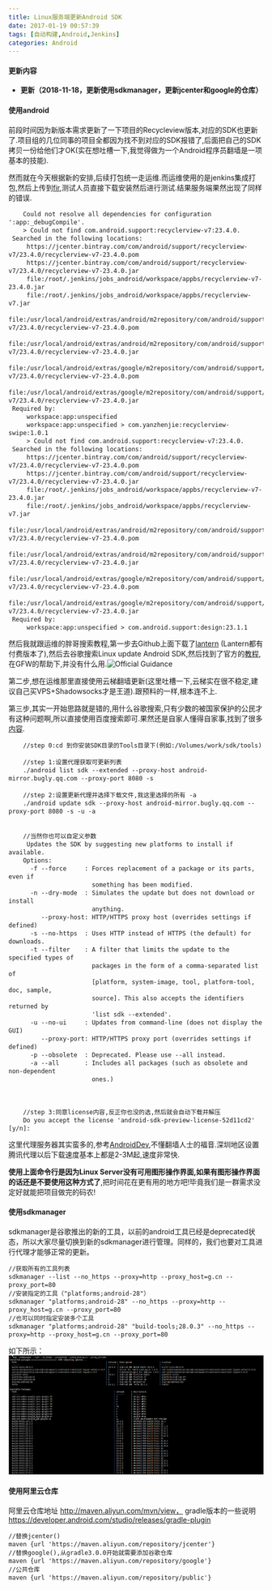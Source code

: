 ```yaml
---
title: Linux服务端更新Android SDK
date: 2017-01-19 00:57:39
tags: [自动构建,Android,Jenkins]
categories: Android
---
```


#### 更新内容

* **更新（2018-11-18，更新使用sdkmanager，更新jcenter和google的仓库）**

#### 使用android

前段时间因为新版本需求更新了一下项目的Recycleview版本,对应的SDK也更新了.项目组的几位同事的项目全都因为找不到对应的SDK报错了,后面把自己的SDK拷贝一份给他们才OK(实在想吐槽一下,我觉得做为一个Android程序员翻墙是一项基本的技能).
<!-- more -->
然而就在今天根据新的安排,后续打包统一走运维.而运维使用的是jenkins集成打包,然后上传到[fir](http://fir.im/),测试人员直接下载安装然后进行测试.结果服务端果然出现了同样的错误.

		
		Could not resolve all dependencies for configuration ':app:_debugCompile'.
		> Could not find com.android.support:recyclerview-v7:23.4.0.
     Searched in the following locations:
         https://jcenter.bintray.com/com/android/support/recyclerview-v7/23.4.0/recyclerview-v7-23.4.0.pom
         https://jcenter.bintray.com/com/android/support/recyclerview-v7/23.4.0/recyclerview-v7-23.4.0.jar
         file:/root/.jenkins/jobs_android/workspace/appbs/recyclerview-v7-23.4.0.jar
         file:/root/.jenkins/jobs_android/workspace/appbs/recyclerview-v7.jar
         file:/usr/local/android/extras/android/m2repository/com/android/support/recyclerview-v7/23.4.0/recyclerview-v7-23.4.0.pom
         file:/usr/local/android/extras/android/m2repository/com/android/support/recyclerview-v7/23.4.0/recyclerview-v7-23.4.0.jar
         file:/usr/local/android/extras/google/m2repository/com/android/support/recyclerview-v7/23.4.0/recyclerview-v7-23.4.0.pom
         file:/usr/local/android/extras/google/m2repository/com/android/support/recyclerview-v7/23.4.0/recyclerview-v7-23.4.0.jar
     Required by:
         workspace:app:unspecified
         workspace:app:unspecified > com.yanzhenjie:recyclerview-swipe:1.0.1
         > Could not find com.android.support:recyclerview-v7:23.4.0.
     Searched in the following locations:
         https://jcenter.bintray.com/com/android/support/recyclerview-v7/23.4.0/recyclerview-v7-23.4.0.pom
         https://jcenter.bintray.com/com/android/support/recyclerview-v7/23.4.0/recyclerview-v7-23.4.0.jar
         file:/root/.jenkins/jobs_android/workspace/appbs/recyclerview-v7-23.4.0.jar
         file:/root/.jenkins/jobs_android/workspace/appbs/recyclerview-v7.jar
         file:/usr/local/android/extras/android/m2repository/com/android/support/recyclerview-v7/23.4.0/recyclerview-v7-23.4.0.pom
         file:/usr/local/android/extras/android/m2repository/com/android/support/recyclerview-v7/23.4.0/recyclerview-v7-23.4.0.jar
         file:/usr/local/android/extras/google/m2repository/com/android/support/recyclerview-v7/23.4.0/recyclerview-v7-23.4.0.pom
         file:/usr/local/android/extras/google/m2repository/com/android/support/recyclerview-v7/23.4.0/recyclerview-v7-23.4.0.jar
     Required by:
         workspace:app:unspecified > com.android.support:design:23.1.1
         
         
然后我就跟运维的胖哥搜索教程,第一步去Github上面下载了[lantern](https://github.com/getlantern/lantern) (Lantern都有付费版本了),然后去谷歌搜索Linux update Android SDK,然后找到了官方的[教程](http://tools.android.com/recent/updatingsdkfromcommand-line),在GFW的帮助下,并没有什么用.![Official Guidance](http://tools.android.com/recent/updatingsdkfromcommand-line/2011-08-19%20tools%20screenshot%20r12%20install%20no-ui%20b.png?attredirects=0)

第二步,想在运维那里直接使用云梯翻墙更新(这里吐槽一下,云梯实在很不稳定,建议自己买VPS+Shadowsocks才是王道).跟预料的一样,根本连不上.

第三步,其实一开始思路就是错的,用什么谷歌搜索,只有少数的被国家保护的公民才有这种问题啊,所以直接使用百度搜索即可.果然还是自家人懂得自家事,找到了很多[内容](https://segmentfault.com/a/1190000004639481).


		//step 0:cd 到你安装SDK目录的Tools目录下(例如:/Volumes/work/sdk/tools)
		
		//step 1:设置代理获取可更新列表
		./android list sdk --extended --proxy-host android-mirror.bugly.qq.com --proxy-port 8080 -s
				
		//step 2:设置更新代理并选择下载文件,我这里选择的所有 -a
		./android update sdk --proxy-host android-mirror.bugly.qq.com --proxy-port 8080 -s -u -a		
		
		
		//当然你也可以自定义参数
		 Updates the SDK by suggesting new platforms to install if available.
		Options:
		  -f --force     : Forces replacement of a package or its parts, even if
		                   something has been modified.
		  -n --dry-mode  : Simulates the update but does not download or install
		                   anything.
		     --proxy-host: HTTP/HTTPS proxy host (overrides settings if defined)
		  -s --no-https  : Uses HTTP instead of HTTPS (the default) for downloads.
		  -t --filter    : A filter that limits the update to the specified types of
		                   packages in the form of a comma-separated list of
		                   [platform, system-image, tool, platform-tool, doc, sample,
		                   source]. This also accepts the identifiers returned by
		                   'list sdk --extended'.
		  -u --no-ui     : Updates from command-line (does not display the GUI)
		     --proxy-port: HTTP/HTTPS proxy port (overrides settings if defined)
		  -p --obsolete  : Deprecated. Please use --all instead.
		  -a --all       : Includes all packages (such as obsolete and non-dependent
		                   ones.)

		
		
		//step 3:同意license内容,反正你也没的选,然后就会自动下载并解压
		Do you accept the license 'android-sdk-preview-license-52d11cd2' [y/n]:
		
这里代理服务器其实蛮多的,参考[AndroidDev](http://www.androiddevtools.cn/),不懂翻墙人士的福音.深圳地区设置腾讯代理以后下载速度基本上都是2-3M起,速度非常快.

**使用上面命令行是因为Linux Server没有可用图形操作界面,如果有图形操作界面的话还是不要使用这种方式了**,把时间花在更有用的地方吧!毕竟我们是一群需求没定好就能把项目做完的码农!


#### 使用sdkmanager

sdkmanager是谷歌推出的新的工具，以前的android工具已经是deprecated状态，所以大家尽量切换到新的sdkmanager进行管理。同样的，我们也要对工具进行代理才能够正常的更新。

```
//获取所有的工具列表
sdkmanager --list --no_https --proxy=http --proxy_host=g.cn --proxy_port=80
//安装指定的工具（"platforms;android-28"）
sdkmanager "platforms;android-28" --no_https --proxy=http --proxy_host=g.cn --proxy_port=80
//也可以同时指定安装多个工具
sdkmanager "platforms;android-28" "build-tools;28.0.3" --no_https --proxy=http --proxy_host=g.cn --proxy_port=80
```

如下所示：
![](https://raw.githubusercontent.com/jacentsao/picbed/master/img/markdownnecessary%20android%20sdk%20tools.png)

#### 使用阿里云仓库

阿里云仓库地址 http://maven.aliyun.com/mvn/view， gradle版本的一些说明  https://developer.android.com/studio/releases/gradle-plugin

```
//替换jcenter()
maven {url 'https://maven.aliyun.com/repository/jcenter'}
//替换google(),从gradle3.0.0开始就需要添加谷歌仓库
maven {url 'https://maven.aliyun.com/repository/google'}
//公共仓库
maven {url 'https://maven.aliyun.com/repository/public'}
```